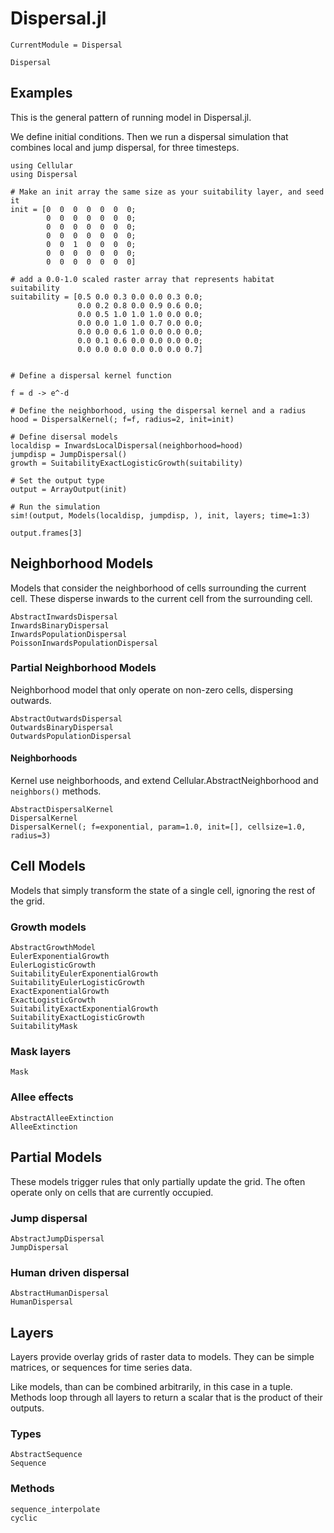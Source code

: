 # Dispersal.jl

```@meta
CurrentModule = Dispersal
```

```@docs
Dispersal
```

## Examples

This is the general pattern of running model in Dispersal.jl.

We define initial conditions. Then we run a dispersal
simulation that combines local and jump dispersal, for three timesteps.

```@example
using Cellular
using Dispersal

# Make an init array the same size as your suitability layer, and seed it
init = [0  0  0  0  0  0  0;
        0  0  0  0  0  0  0;
        0  0  0  0  0  0  0;
        0  0  0  0  0  0  0;
        0  0  1  0  0  0  0;
        0  0  0  0  0  0  0;
        0  0  0  0  0  0  0]

# add a 0.0-1.0 scaled raster array that represents habitat suitability
suitability = [0.5 0.0 0.3 0.0 0.0 0.3 0.0;
               0.0 0.2 0.8 0.0 0.9 0.6 0.0;
               0.0 0.5 1.0 1.0 1.0 0.0 0.0;
               0.0 0.0 1.0 1.0 0.7 0.0 0.0;
               0.0 0.0 0.6 1.0 0.0 0.0 0.0;
               0.0 0.1 0.6 0.0 0.0 0.0 0.0;
               0.0 0.0 0.0 0.0 0.0 0.0 0.7]


# Define a dispersal kernel function

f = d -> e^-d

# Define the neighborhood, using the dispersal kernel and a radius
hood = DispersalKernel(; f=f, radius=2, init=init)

# Define disersal models
localdisp = InwardsLocalDispersal(neighborhood=hood)
jumpdisp = JumpDispersal()
growth = SuitabilityExactLogisticGrowth(suitability)

# Set the output type
output = ArrayOutput(init)

# Run the simulation
sim!(output, Models(localdisp, jumpdisp, ), init, layers; time=1:3)

output.frames[3]
```

## Neighborhood Models

Models that consider the neighborhood of cells surrounding the current cell.
These disperse inwards to the current cell from the surrounding cell.

```@docs
AbstractInwardsDispersal
InwardsBinaryDispersal
InwardsPopulationDispersal
PoissonInwardsPopulationDispersal
```

### Partial Neighborhood Models

Neighborhood model that only operate on non-zero cells, dispersing outwards.

```@docs
AbstractOutwardsDispersal
OutwardsBinaryDispersal
OutwardsPopulationDispersal
```

#### Neighborhoods

Kernel use neighborhoods, and extend Cellular.AbstractNeighborhood and `neighbors()` methods.

```@docs
AbstractDispersalKernel
DispersalKernel
DispersalKernel(; f=exponential, param=1.0, init=[], cellsize=1.0, radius=3)
```

## Cell Models

Models that simply transform the state of a single cell, ignoring the rest of the grid.


### Growth models

```@docs
AbstractGrowthModel
EulerExponentialGrowth
EulerLogisticGrowth
SuitabilityEulerExponentialGrowth
SuitabilityEulerLogisticGrowth
ExactExponentialGrowth
ExactLogisticGrowth
SuitabilityExactExponentialGrowth
SuitabilityExactLogisticGrowth
SuitabilityMask
```


### Mask layers

```@docs
Mask
```


### Allee effects

```@docs
AbstractAlleeExtinction
AlleeExtinction
```

## Partial Models

These models trigger rules that only partially update the grid.
The often operate only on cells that are currently occupied.

### Jump dispersal

```@docs
AbstractJumpDispersal
JumpDispersal
```

### Human driven dispersal

```@docs
AbstractHumanDispersal
HumanDispersal
```




## Layers

Layers provide overlay grids of raster data to models. They can be simple
matrices, or sequences for time series data.

Like models, than can be combined arbitrarily, in this case in a tuple. Methods
loop through all layers to return a scalar that is the product of their
outputs.

### Types

```@docs
AbstractSequence
Sequence
```

### Methods

```@docs
sequence_interpolate
cyclic
```
